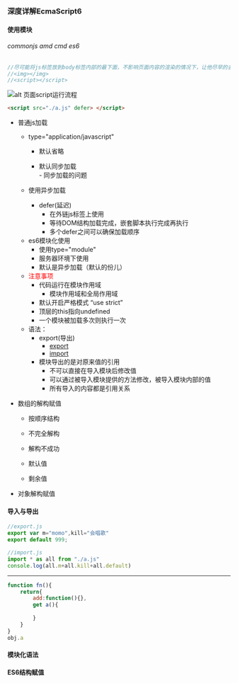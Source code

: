 ### 深度详解EcmaScript6

#### 使用模块

###### commonjs amd cmd es6

```js
//尽可能将js标签放到body标签内部的最下面，不影响页面内容的渲染的情况下，让他尽早的去执行
//<img></img>
//<script></script>
```

![alt 页面script运行流程](C:\Users\Administrator\Desktop\markdown\script.jpg)

```html
<script src="./a.js" defer> </script>

```

+ 普通js加载

     - type="application/javascript"

          - 默认省略

          - 默认同步加载  
      - 同步加载的问题
  - 使用异步加载
      + defer(延迟)
          - 在外链js标签上使用
          - 等待DOM结构加载完成，嵌套脚本执行完成再执行
          - 多个defer之间可以确保加载顺序
  + es6模块化使用
      - 使用type="module"
      - 服务器环境下使用
      - 默认是异步加载（默认的份儿）
  + <font color=red>注意事项</font>
      - 代码运行在模块作用域
          - 模块作用域和全局作用域
      - 默认开启严格模式 “use strict”
      - 顶层的this指向undefined
      - 一个模块被加载多次则执行一次

  - 语法：
      - export(导出)
          - [export](https://developer.mozilla.org/zh-TW/docs/Web/JavaScript/Reference/Statements/export)
          - [import](https://developer.mozilla.org/zh-CN/docs/Web/JavaScript/Reference/Statements/import)
      - 模块导出的是对原来值的引用
          - 不可以直接在导入模块后修改值
          - 可以通过被导入模块提供的方法修改，被导入模块内部的值
          - 所有导入的内容都是引用关系
- 数组的解构赋值
     - 按顺序结构

     - 不完全解构

     - 解构不成功

     - 默认值

     - 剩余值

- 对象解构赋值
  
#### 导入与导出

```js
//export.js
export var m="momo",kill="会唱歌"
export default 999;
```



```js
//import.js
import * as all from "./a.js"
console.log(all.m+all.kill+all.default)
```

---------

```js
function fn(){
    return{
        add:function(){},
        get a(){
            
        }
    }
}
obj.a
```



#### 模块化语法

#### ES6结构赋值



